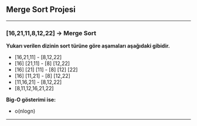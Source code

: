 ## Merge Sort Projesi
---
### [16,21,11,8,12,22] ->  Merge Sort

**Yukarı verilen dizinin sort türüne göre aşamaları aşağıdaki gibidir.**

- [16,21,11] - [8,12,22]
- [16] [21,11] - [8] [12,22]
- [16] [21] [11] - [8] [12] [22]
- [16] [11,21] - [8] [12,22]
- [11,16,21] - [8,12,22]
- [8,11,12,16,21,22]

**Big-O gösterimi ise:**

- o(nlogn)

---